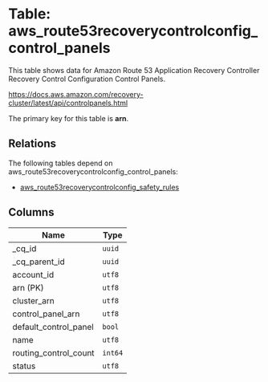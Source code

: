 # Table: aws_route53recoverycontrolconfig_control_panels

This table shows data for Amazon Route 53 Application Recovery Controller Recovery Control Configuration Control Panels.

https://docs.aws.amazon.com/recovery-cluster/latest/api/controlpanels.html

The primary key for this table is **arn**.

## Relations

The following tables depend on aws_route53recoverycontrolconfig_control_panels:
  - [aws_route53recoverycontrolconfig_safety_rules](aws_route53recoverycontrolconfig_safety_rules)

## Columns

| Name          | Type          |
| ------------- | ------------- |
|_cq_id|`uuid`|
|_cq_parent_id|`uuid`|
|account_id|`utf8`|
|arn (PK)|`utf8`|
|cluster_arn|`utf8`|
|control_panel_arn|`utf8`|
|default_control_panel|`bool`|
|name|`utf8`|
|routing_control_count|`int64`|
|status|`utf8`|
